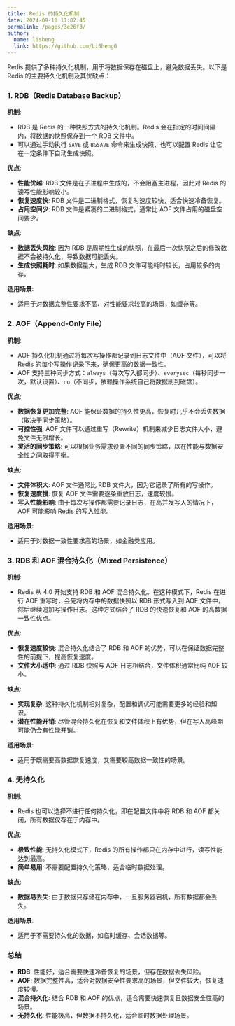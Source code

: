 ```yaml
---
title: Redis 的持久化机制
date: 2024-09-10 11:02:45
permalink: /pages/3e26f3/
author: 
  name: lisheng
  link: https://github.com/LiShengG
---
```

Redis 提供了多种持久化机制，用于将数据保存在磁盘上，避免数据丢失。以下是 Redis 的主要持久化机制及其优缺点：

### 1. RDB（Redis Database Backup）
**机制**:
- RDB 是 Redis 的一种快照方式的持久化机制。Redis 会在指定的时间间隔内，将数据的快照保存到一个 RDB 文件中。
- 可以通过手动执行 `SAVE` 或 `BGSAVE` 命令来生成快照，也可以配置 Redis 让它在一定条件下自动生成快照。

**优点**:
- **性能优越**: RDB 文件是在子进程中生成的，不会阻塞主进程，因此对 Redis 的读写性能影响较小。
- **恢复速度快**: RDB 文件是二进制格式，恢复时速度较快，适合快速冷备恢复。
- **占用空间少**: RDB 文件是紧凑的二进制格式，通常比 AOF 文件占用的磁盘空间要少。

**缺点**:
- **数据丢失风险**: 因为 RDB 是周期性生成的快照，在最后一次快照之后的修改数据不会被持久化，导致数据可能丢失。
- **生成快照耗时**: 如果数据量大，生成 RDB 文件可能耗时较长，占用较多的内存。

**适用场景**:
- 适用于对数据完整性要求不高、对性能要求较高的场景，如缓存等。

### 2. AOF（Append-Only File）
**机制**:
- AOF 持久化机制通过将每次写操作都记录到日志文件中（AOF 文件），可以将 Redis 的每个写操作记录下来，确保更高的数据一致性。
- AOF 支持三种同步方式：`always`（每次写入都同步）、`everysec`（每秒同步一次，默认设置）、`no`（不同步，依赖操作系统自己将数据刷到磁盘）。

**优点**:
- **数据恢复更加完整**: AOF 能保证数据的持久性更高，恢复时几乎不会丢失数据（取决于同步策略）。
- **可控性强**: AOF 文件可以通过重写（Rewrite）机制来减少日志文件大小，避免文件无限增长。
- **灵活的同步策略**: 可以根据业务需求设置不同的同步策略，以在性能与数据安全性之间取得平衡。

**缺点**:
- **文件体积大**: AOF 文件通常比 RDB 文件大，因为它记录了所有的写操作。
- **恢复速度慢**: 恢复 AOF 文件需要逐条重放日志，速度较慢。
- **写入性能影响**: 由于每次写操作都需要记录日志，在高并发写入的情况下，AOF 可能影响 Redis 的写入性能。

**适用场景**:
- 适用于对数据一致性要求高的场景，如金融类应用。

### 3. RDB 和 AOF 混合持久化（Mixed Persistence）
**机制**:
- Redis 从 4.0 开始支持 RDB 和 AOF 混合持久化。在这种模式下，Redis 在进行 AOF 重写时，会先将内存中的数据快照以 RDB 形式写入到 AOF 文件中，然后继续追加写操作日志。这种方式结合了 RDB 的快速恢复和 AOF 的高数据一致性优点。

**优点**:
- **恢复速度较快**: 混合持久化结合了 RDB 和 AOF 的优势，可以在保证数据完整性的前提下，提高恢复速度。
- **文件大小适中**: 通过 RDB 快照与 AOF 日志相结合，文件体积通常比纯 AOF 较小。

**缺点**:
- **实现复杂**: 这种持久化机制相对复杂，配置和调优可能需要更多的经验和知识。
- **潜在性能开销**: 尽管混合持久化在恢复和文件体积上有优势，但在写入高峰期可能仍会有性能开销。

**适用场景**:
- 适用于既需要高数据恢复速度，又需要较高数据一致性的场景。

### 4. 无持久化
**机制**:
- Redis 也可以选择不进行任何持久化，即在配置文件中将 RDB 和 AOF 都关闭，所有数据仅存在于内存中。

**优点**:
- **极致性能**: 无持久化模式下，Redis 的所有操作都只在内存中进行，读写性能达到最高。
- **简单易用**: 不需要配置持久化策略，适合临时数据处理。

**缺点**:
- **数据易丢失**: 由于数据只存储在内存中，一旦服务器宕机，所有数据都会丢失。

**适用场景**:
- 适用于不需要持久化的数据，如临时缓存、会话数据等。

### **总结**
- **RDB**: 性能好，适合需要快速冷备恢复的场景，但存在数据丢失风险。
- **AOF**: 数据完整性高，适合对数据安全性要求高的场景，但文件较大，恢复速度较慢。
- **混合持久化**: 结合 RDB 和 AOF 的优点，适合需要快速恢复且数据安全性高的场景。
- **无持久化**: 性能极高，但数据不持久化，适合临时数据处理场景。
